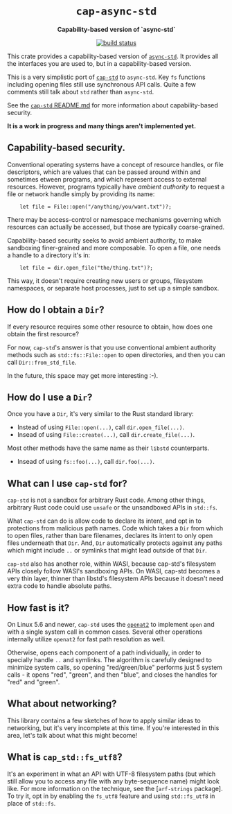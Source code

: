 <div align="center">
  <h1><code>cap-async-std</code></h1>

  <p>
    <strong>Capability-based version of `async-std`</strong>
  </p>

  <p>
    <a href="https://github.com/sunfishcode/cap-async-std/actions?query=workflow%3ACI"><img src="https://github.com/sunfishcode/cap-async-std/workflows/CI/badge.svg" alt="build status" /></a>
  </p>
</div>

This crate provides a capability-based version of [`async-std`]. It provides all the
interfaces you are used to, but in a capability-based version.

This is a very simplistic port of [`cap-std`] to `async-std`. Key `fs` functions
including opening files still use synchronous API calls. Quite a few comments still
talk about `std` rather than `async-std`.

See the [`cap-std` README.md] for more information about capability-based security.

[`async-std`]: https://docs.rs/async_std/
[`cap-std`]: https://docs.rs/cap_std/
[`cap-std` README.md]: https://github.com/sunfishcode/cap-std/blob/main/README.md

**It is a work in progress and many things aren't implemented yet.**

## Capability-based security.

Conventional operating systems have a concept of resource handles, or file
descriptors, which are values that can be passed around within and sometimes 
etween programs, and which represent access to external resources. However,
programs typically have *ambient authority* to request a file or network handle
simply by providing its name:

```
    let file = File::open("/anything/you/want.txt")?;
```

There may be access-control or namespace mechanisms governing which resources
can actually be accessed, but those are typically coarse-grained.

Capability-based security seeks to avoid ambient authority, to make sandboxing
finer-grained and more composable. To open a file, one needs a handle to a
directory it's in:

```
    let file = dir.open_file("the/thing.txt")?;
```

This way, it doesn't require creating new users or groups, filesystem namespaces,
or separate host processes, just to set up a simple sandbox.

## How do I obtain a `Dir`?

If every resource requires some other resource to obtain, how does one obtain
the first resource?

For now, `cap-std`'s answer is that you use conventional ambient authority
methods such as `std::fs::File::open` to open directories, and then you can
call `Dir::from_std_file`.

In the future, this space may get more interesting :-).

## How do I use a `Dir`?

Once you have a `Dir`, it's very similar to the Rust standard library:

 - Instead of using `File::open(...)`, call `dir.open_file(...)`.
 - Insead of using `File::create(...)`, call `dir.create_file(...)`.

Most other methods have the same name as their `libstd` counterparts.

 - Insead of using `fs::foo(...)`, call `dir.foo(...)`.

## What can I use `cap-std` for?

`cap-std` is not a sandbox for arbitrary Rust code. Among other things,
arbitrary Rust code could use `unsafe` or the unsandboxed APIs in `std::fs`.

What `cap-std` can do is allow code to declare its intent, and opt in to
protections from malicious path names. Code which takes a `Dir` from which to
open files, rather than bare filenames, declares its intent to only open files
underneath that `Dir`. And, `Dir` automatically protects against any paths
which might include `..` or symlinks that might lead outside of that `Dir`.

`cap-std` also has another role, within WASI, because cap-std's filesystem
APIs closely follow WASI's sandboxing APIs. On WASI, cap-std becomes a very
thin layer, thinner than libstd's filesystem APIs because it doesn't need
extra code to handle absolute paths.

## How fast is it?

On Linux 5.6 and newer, `cap-std` uses the [`openat2`] to implement `open`
and with a single system call in common cases. Several other operations
internally utilize `openat2` for fast path resolution as well.

Otherwise, opens each component of a path individually, in order to specially
handle `..` and symlinks. The algorithm is carefully designed to minimize
system calls, so opening "red/green/blue" performs just 5 system calls - it
opens "red", "green", and then "blue", and closes the handles for "red" and
"green".

[`openat2`]: https://lwn.net/Articles/796868/

## What about networking?

This library contains a few sketches of how to apply similar ideas to
networking, but it's very incomplete at this time. If you're interested in
this area, let's talk about what this might become!

## What is `cap_std::fs_utf8`?

It's an experiment in what an API with UTF-8 filesystem paths (but which
still allow you to access any file with any byte-sequence name) might look
like. For more information on the technique, see the [`arf-strings` package].
To try it, opt in by enabling the `fs_utf8` feature and using `std::fs_utf8`
in place of `std::fs`.

[`arf-strings` documentation]: https://github.com/bytecodealliance/arf-strings/
